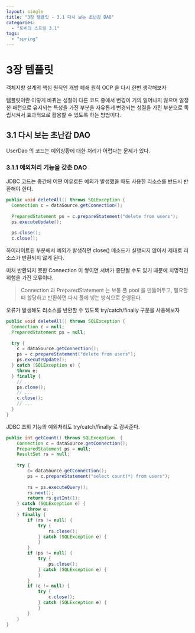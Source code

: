```yaml
---
layout: single
title: "3장 템플릿 - 3.1 다시 보는 초난감 DAO"
categories:
  - "토비의 스프링 3.1"
tags:
  - "spring"
---
```


# 3장 템플릿

객체지향 설계의 핵심 원칙인 개방 폐쇄 원칙 OCP 을 다시 한번 생각해보자

템플릿이란 이렇게 바뀌는 성질이 다른 코드 중에서 변경이 거의 일어나지 않으며 일정한 패턴으로 유지되는 특성을 가진 부분을 자유롭게 변경되는 성질을 가진 부분으로 독립시켜서 효과적으로 활용할 수 있도록 하는 방법이다.

## 3.1 다시 보는 초난감 DAO

UserDao 의 코드는 예외상황에 대한 처리가 어렵다는 문제가 있다.

### 3.1.1 예외처리 기능을 갖춘 DAO

JDBC 코드는 중간에 어떤 이유로든 예외가 발생했을 때도 사용한 리소스를 반드시 반환해야 한다.

```java
public void deleteAll() throws SQLException {
  Connection c = dataSource.getConnection();
  
  PreparedStatement ps = c.prepareStatement("delete from users");
  ps.executeUpdate();
  
  ps.close();
  c.close();
```

하이라이트된 부분에서 예외가 발생하면 close() 메소드가 실행되지 않아서 제대로 리소스가 반환되지 않게 된다.

미처 반환되지 못한 Connection 이 쌓이면 서버가 중단될 수도 있기 때문에 치명적인 위험을 가진 오류이다.

> Connection 과 PreparedStatement 는 보통 풀 pool 을 만들어두고, 필요할 때 할당하고 반환하면 다시 풀에 넣는 방식으로 운영된다.

오류가 발생해도 리소스를 반환할 수 있도록 try/catch/finally 구문을 사용해보자

```java
public void deleteAll() throws SQLException {
  Connection c = null;
  PreparedStatement ps = null;
  
  try {
    c = dataSource.getConnection();
    ps = c.prepareStatement("delete from users");
    ps.executeUpdate();
  } catch (SQLException e) {
    throw e;
  } finally {
    // ...
    ps.close();
    // ...
    c.close();
    // ...
  }
}  
```

JDBC 조회 기능의 예외처리도 try/catch/finally 로 감싸준다.

```java
public int getCount() throws SQLException  {
	Connection c = dataSource.getConnection();
	PreparedStatement ps = null;
    ResultSet rs = null;
    
    try {
    	c= dataSource.getConnection();
        ps = c.prepareStatement("select count(*) from users");
        
        rs = ps.executeQuery();
        rs.next();
        return rs.getInt(1);
	} catch (SQLException e) {
    	throw e;
    } finally {
    	if (rs != null) {
        	try {
            	rs.close();
            } catch (SQLException e) {
            }
        }
        if (ps != null) {
        	try {
            	ps.close();
            } catch (SQLException e) {
            }
        }
        if (c != null) {
        	try {
            	c.close();
            } catch (SQLException e) {
            }
        }
	}
}  
```
